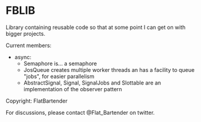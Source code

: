 # FBLIB

Library containing reusable code so that at some point I can get on with bigger projects.

Current members:
- async:
    - Semaphore is... a semaphore
    - JosQueue creates multiple worker threads an has a facility to queue "jobs", for easier parallelism
    - AbstractSignal, Signal, SignalJobs and Slottable are an implementation of the observer pattern

Copyright: FlatBartender

For discussions, please contact \@Flat_Bartender on twitter.
